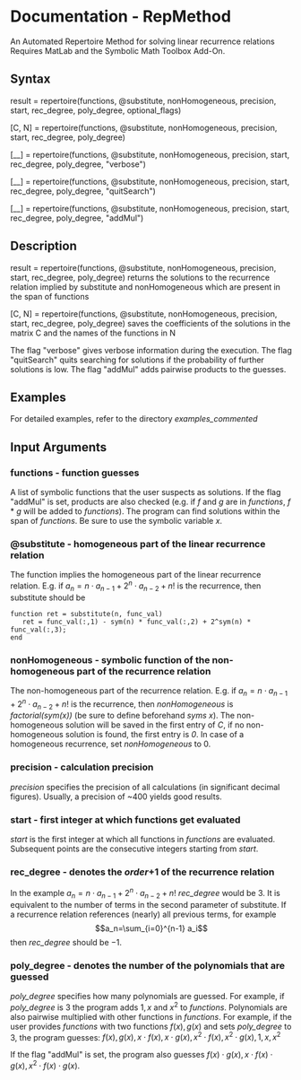 # Documentation - RepMethod
 An Automated Repertoire Method for solving linear recurrence relations
 Requires MatLab and the Symbolic Math Toolbox Add-On.
## Syntax
result = repertoire(functions, @substitute, nonHomogeneous, precision, start, rec_degree, poly_degree, optional_flags)

[C, N] = repertoire(functions, @substitute, nonHomogeneous, precision, start, rec_degree, poly_degree)

[__] = repertoire(functions, @substitute, nonHomogeneous, precision, start, rec_degree, poly_degree, "verbose")

[__] = repertoire(functions, @substitute, nonHomogeneous, precision, start, rec_degree, poly_degree, "quitSearch")

[__] = repertoire(functions, @substitute, nonHomogeneous, precision, start, rec_degree, poly_degree, "addMul")
## Description
result = repertoire(functions, @substitute, nonHomogeneous, precision, start, rec_degree, poly_degree) returns the solutions to the recurrence relation implied by substitute and nonHomogeneous which are present in the span of functions

[C, N] = repertoire(functions, @substitute, nonHomogeneous, precision, start, rec_degree, poly_degree) saves the coefficients of the solutions in the matrix C and the names of the functions in N

The flag "verbose" gives verbose information during the execution. The flag "quitSearch" quits searching for solutions if the probability of further solutions is low. The flag "addMul" adds pairwise products to the guesses.
## Examples
For detailed examples, refer to the directory *examples_commented*
## Input Arguments
### functions - function guesses
A list of symbolic functions that the user suspects as solutions. If the flag "addMul" is set, products are also checked (e.g. if *f* and *g* are in *functions*, *f* * *g* will be added to *functions*). The program can find solutions within the span of *functions*. Be sure to use the symbolic variable *x*.
### @substitute - homogeneous part of the linear recurrence relation
The function implies the homogeneous part of the linear recurrence relation. E.g. if $a_n = n\cdot a_{n-1} + 2^n \cdot a_{n-2} + n!$ is the recurrence, then substitute should be 

```
function ret = substitute(n, func_val)
   ret = func_val(:,1) - sym(n) * func_val(:,2) + 2^sym(n) * func_val(:,3);
end
```

### nonHomogeneous - symbolic function of the non-homogeneous part of the recurrence relation
The non-homogeneous part of the recurrence relation. E.g. if $a_n = n\cdot a_{n-1} + 2^n \cdot a_{n-2} + n!$ is the recurrence, then *nonHomogeneous* is *factorial(sym(x))* (be sure to define beforehand *syms x*). The non-homogeneous solution will be saved in the first entry of *C*, if no non-homogeneous solution is found, the first entry is *0*. In case of a homogeneous recurrence, set *nonHomogeneous* to $0$.
### precision - calculation precision
*precision* specifies the precision of all calculations (in significant decimal figures). Usually, a precision of ~400 yields good results. 
### start - first integer at which functions get evaluated
*start* is the first integer at which all functions in *functions* are evaluated. Subsequent points are the consecutive integers starting from *start*.
### rec_degree - denotes the *order*$+1$ of the recurrence relation
In the example $a_n = n\cdot a_{n-1} + 2^n \cdot a_{n-2} + n!$ *rec_degree* would be $3$. It is equivalent to the number of terms in the second parameter of substitute. If a recurrence relation references (nearly) all previous terms, for example
$$a_n=\sum_{i=0}^{n-1}  a_i$$
then *rec_degree* should be $-1$.
### poly_degree - denotes the number of the polynomials that are guessed
*poly_degree* specifies how many polynomials are guessed. For example, if *poly_degree* is $3$ the program adds $1,x$ and $x^2$ to *functions*. Polynomials are also pairwise multiplied with other functions in *functions*. For example, if the user provides *functions* with two functions $f(x),g(x)$ and sets *poly_degree* to $3$, the program guesses: $f(x),g(x), x\cdot f(x),x\cdot g(x), x^2\cdot f(x),x^2\cdot g(x),1,x,x^2$

If the flag "addMul" is set, the program also guesses $f(x)\cdot g(x),x\cdot f(x)\cdot g(x),x^2\cdot f(x)\cdot g(x)$.

